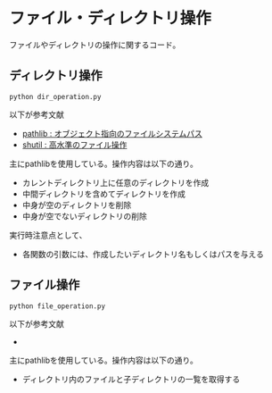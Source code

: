 # ファイル・ディレクトリ操作
ファイルやディレクトリの操作に関するコード。
## ディレクトリ操作
```
python dir_operation.py
```
以下が参考文献
- [pathlib : オブジェクト指向のファイルシステムパス](https://docs.python.org/ja/3/library/pathlib.html)
- [shutil : 高水準のファイル操作](https://docs.python.org/ja/3/library/shutil.html)

主にpathlibを使用している。操作内容は以下の通り。
- カレントディレクトリ上に任意のディレクトリを作成
- 中間ディレクトリを含めてディレクトリを作成
- 中身が空のディレクトリを削除
- 中身が空でないディレクトリの削除

実行時注意点として、
- 各関数の引数には、作成したいディレクトリ名もしくはパスを与える

## ファイル操作
```
python file_operation.py
```
以下が参考文献
- []()

主にpathlibを使用している。操作内容は以下の通り。
- ディレクトリ内のファイルと子ディレクトリの一覧を取得する